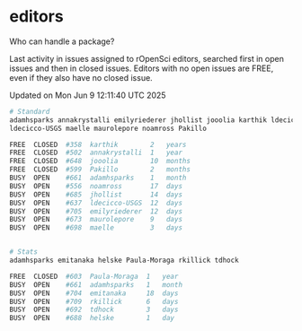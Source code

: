 # editors

Who can handle a package?

Last activity in issues assigned to rOpenSci editors, searched first in open
issues and then in closed issues. Editors with no open issues are FREE, even if
they also have no closed issue.


Updated on Mon Jun 9 12:11:40 UTC 2025

```bash
# Standard
adamhsparks annakrystalli emilyriederer jhollist jooolia karthik ldecicco
ldecicco-USGS maelle maurolepore noamross Pakillo

FREE  CLOSED  #358  karthik        2   years
FREE  CLOSED  #502  annakrystalli  1   year
FREE  CLOSED  #648  jooolia        10  months
FREE  CLOSED  #599  Pakillo        2   months
BUSY  OPEN    #661  adamhsparks    1   month
BUSY  OPEN    #556  noamross       17  days
BUSY  OPEN    #685  jhollist       14  days
BUSY  OPEN    #637  ldecicco-USGS  12  days
BUSY  OPEN    #705  emilyriederer  12  days
BUSY  OPEN    #673  maurolepore    9   days
BUSY  OPEN    #698  maelle         3   days


# Stats
adamhsparks emitanaka helske Paula-Moraga rkillick tdhock

FREE  CLOSED  #603  Paula-Moraga  1   year
BUSY  OPEN    #661  adamhsparks   1   month
BUSY  OPEN    #704  emitanaka     18  days
BUSY  OPEN    #709  rkillick      6   days
BUSY  OPEN    #692  tdhock        3   days
BUSY  OPEN    #688  helske        1   day
```
